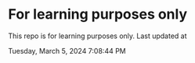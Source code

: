 # For learning purposes only
This repo is for learning purposes only.
Last updated at

Tuesday, March 5, 2024 7:08:44 PM

